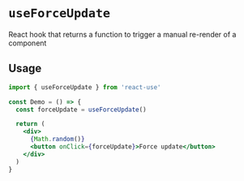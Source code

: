 # `useForceUpdate`

React hook that returns a function to trigger a manual re-render of a component

## Usage

```jsx
import { useForceUpdate } from 'react-use'

const Demo = () => {
  const forceUpdate = useForceUpdate()

  return (
    <div>
      {Math.random()}
      <button onClick={forceUpdate}>Force update</button>
    </div>
  )
}
```
